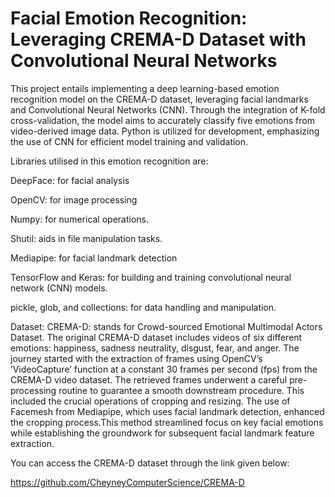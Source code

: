 # Facial Emotion Recognition: Leveraging CREMA-D Dataset with Convolutional Neural Networks


This project entails implementing a deep learning-based emotion recognition model on the CREMA-D dataset, leveraging facial landmarks and Convolutional Neural Networks (CNN). Through the integration of K-fold cross-validation, the model aims to accurately classify five emotions from video-derived image data. Python is utilized for development, emphasizing the use of CNN for efficient model training and validation.


Libraries utilised in this emotion recognition are:


DeepFace: for facial analysis


OpenCV: for image processing


Numpy: for numerical operations.


Shutil: aids in file manipulation tasks.


Mediapipe: for facial landmark detection


TensorFlow and Keras: for building and training convolutional neural network (CNN) models.


pickle, glob, and collections: for data handling and manipulation. 


Dataset: 
CREMA-D: stands for Crowd-sourced Emotional Multimodal Actors Dataset. The original CREMA-D dataset includes videos of six different emotions: happiness, sadness neutrality, disgust, fear, and anger. The journey started with the extraction of frames using OpenCV’s ’VideoCapture’ function at a constant 30 frames per second (fps) from the CREMA-D video dataset. The retrieved frames underwent a careful pre-processing routine to guarantee a smooth downstream procedure. This included the crucial operations of cropping and resizing. The use of Facemesh from Mediapipe, which uses facial landmark detection, enhanced the cropping process.This method streamlined focus on key facial emotions while establishing the groundwork for subsequent facial landmark feature extraction.


You can access the CREMA-D dataset through the link given below:


https://github.com/CheyneyComputerScience/CREMA-D
